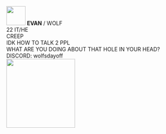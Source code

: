  <img src="https://gifcity.carrd.co/assets/images/gallery01/daa2513e.gif?v=47652796" width="50"> **EVAN** / WOLF <br/> 22  IT/HE
 <br/>
CREEP <br/> IDK HOW TO TALK 2 PPL <br/> WHAT ARE YOU DOING ABOUT THAT HOLE IN YOUR HEAD? <br/>
DISCORD: wolfsdayoff <br/>
 <img src="https://blinkies.cafe/b/blinkiesCafe-Sb.gif" width="180">
